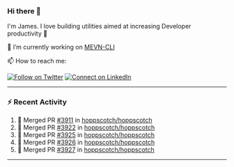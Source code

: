 ### Hi there 👋

I'm James. I love building utilities aimed at increasing Developer productivity :raised_hands: 

🔭 I’m currently working on [MEVN-CLI](https://github.com/madlabsinc/mevn-cli)

📫 How to reach me:

[![Follow on Twitter](https://img.shields.io/badge/--twitter?label=Twitter&logo=Twitter&style=social)](https://twitter.com/james_madhacks) [![Connect on LinkedIn](https://img.shields.io/badge/--linkedin?label=LinkedIn&logo=LinkedIn&style=social)](https://www.linkedin.com/in/jamesgeorge007)

---

### :zap: Recent Activity

<!--START_SECTION:activity-->
1. 🎉 Merged PR [#3911](https://github.com/hoppscotch/hoppscotch/pull/3911) in [hoppscotch/hoppscotch](https://github.com/hoppscotch/hoppscotch)
2. 🎉 Merged PR [#3922](https://github.com/hoppscotch/hoppscotch/pull/3922) in [hoppscotch/hoppscotch](https://github.com/hoppscotch/hoppscotch)
3. 🎉 Merged PR [#3925](https://github.com/hoppscotch/hoppscotch/pull/3925) in [hoppscotch/hoppscotch](https://github.com/hoppscotch/hoppscotch)
4. 🎉 Merged PR [#3926](https://github.com/hoppscotch/hoppscotch/pull/3926) in [hoppscotch/hoppscotch](https://github.com/hoppscotch/hoppscotch)
5. 🎉 Merged PR [#3927](https://github.com/hoppscotch/hoppscotch/pull/3927) in [hoppscotch/hoppscotch](https://github.com/hoppscotch/hoppscotch)
<!--END_SECTION:activity-->

---

<!--
**jamesgeorge007/jamesgeorge007** is a ✨ _special_ ✨ repository because its `README.md` (this file) appears on your GitHub profile.

Here are some ideas to get you started:

- 🌱 I’m currently learning ...
- 👯 I’m looking to collaborate on ...
- 🤔 I’m looking for help with ...
- 💬 Ask me about ...
- 😄 Pronouns: ...
- ⚡ Fun fact: ...
-->
